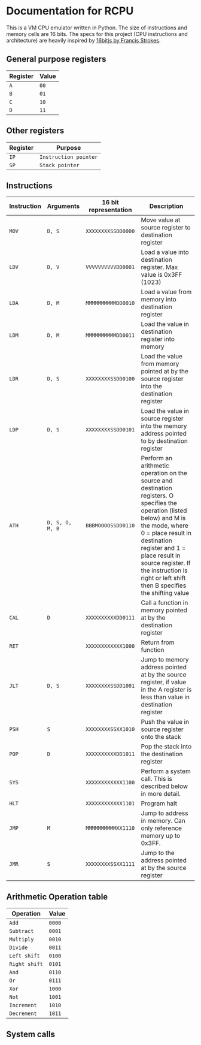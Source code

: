# Documentation for RCPU

This is a VM CPU emulator written in Python.
The size of instructions and memory cells are 16 bits.
The specs for this project (CPU instructions and architecture) are heavily inspired by [16bitjs by Francis Strokes](https://francisstokes.wordpress.com/2017/07/20/16-bit-vm-in-javascript/).

## General purpose registers

|Register|Value|
|--------|-----|
|`A`     |`00` |
|`B`     |`01` |
|`C`     |`10` |
|`D`     |`11` |

## Other registers

|Register |Purpose              |
|---------|---------------------|
|`IP`     |`Instruction pointer`|
|`SP`     |`Stack pointer`      |

## Instructions

|Instruction|Arguments|16 bit representation |Description|
|-----------|---------|-------------------------|-------------|
|`MOV`| `D, S`          | `XXXXXXXXSSDD0000` | Move value at source register to destination register|
|`LDV`| `D, V`          | `VVVVVVVVVVDD0001` | Load a value into destination register. Max value is 0x3FF (1023) |
|`LDA`| `D, M`          | `MMMMMMMMMMDD0010` | Load a value from memory into destination register|
|`LDM`| `D, M`          | `MMMMMMMMMMDD0011` | Load the value in destination register into memory|
|`LDR`| `D, S`          | `XXXXXXXXSSDD0100` | Load the value from memory pointed at by the source register into the destination register|
|`LDP`| `D, S`          | `XXXXXXXXSSDD0101` | Load the value in source register into the memory address pointed to by destination register|
|`ATH`| `D, S, O, M, B` | `BBBMOOOOSSDD0110` | Perform an arithmetic operation on the source and destination registers. O specifies the operation (listed below) and M is the mode, where 0 = place result in destination register and 1 = place result in source register. If the instruction is right or left shift then B specifies the shifting value|
|`CAL`| `D`             | `XXXXXXXXXXDD0111` | Call a function in memory pointed at by the destination register|
|`RET`|                 | `XXXXXXXXXXXX1000` | Return from function|
|`JLT`| `D, S`          | `XXXXXXXXSSDD1001` | Jump to memory address pointed at by the source register, if value in the A register is less than value in destination register|
|`PSH`| `S`             | `XXXXXXXXSSXX1010` | Push the value in source register onto the stack|
|`POP`| `D`             | `XXXXXXXXXXDD1011` | Pop the stack into the destination register|
|`SYS`|                 | `XXXXXXXXXXXX1100` | Perform a system call. This is described below in more detail.|
|`HLT`|                 | `XXXXXXXXXXXX1101` | Program halt|
|`JMP`| `M`             | `MMMMMMMMMMXX1110` | Jump to address in memory. Can only reference memory up to 0x3FF.|
|`JMR`| `S`             | `XXXXXXXXSSXX1111` | Jump to the address pointed at by the source register|

## Arithmetic Operation table

|Operation    |Value  |
|-------------|-------|
|`Add`        |`0000` |
|`Subtract`   |`0001` |
|`Multiply`   |`0010` |
|`Divide`     |`0011` |
|`Left shift` |`0100` |
|`Right shift`|`0101` |
|`And`        |`0110` |
|`Or`         |`0111` |
|`Xor`        |`1000` |
|`Not`        |`1001` |
|`Increment`  |`1010` |
|`Decrement`  |`1011` |

## System calls
